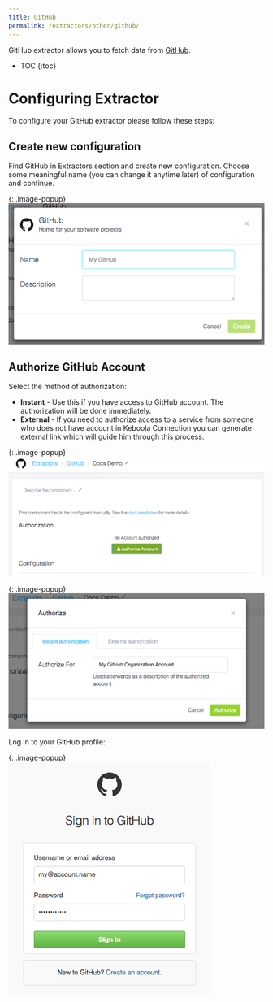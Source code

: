 ```yaml
---
title: GitHub
permalink: /extractors/other/github/
---
```


GitHub extractor allows you to fetch data from [GitHub](https://github.com/).

* TOC
{:toc}

# Configuring Extractor
To configure your GitHub extractor please follow these steps:

## Create new configuration

Find GitHub in Extractors section and create new configuration.
Choose some meaningful name (you can change it anytime later) of configuration and continue.


{: .image-popup}
![GitHub New Configuration](/extractors/github/01-new-configuration.png)

## Authorize GitHub Account
Select the method of authorization:

 - **Instant** - Use this if you have access to GitHub account. The authorization will be done immediately.
 - **External** - If you need to authorize access to a service from someone who does not have account in Keboola Connection you can generate external link which will guide him through this process.

{: .image-popup}
![GitHub Authorization](/extractors/github/02-authorize.png)


{: .image-popup}
![GitHub Authorization Selection](/extractors/github/03-authorize-modal.png)

Log in to your GitHub profile:

{: .image-popup}
![GitHub Login](/extractors/github/04-github-auth.png)